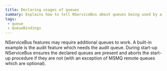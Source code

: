 ```yaml
---
title: Declaring usages of queues
summary: Explains how to tell NServiceBus about queues being used by a feature
tags:
 - queue
 - QueueBindings
---
```


NServiceBus features may require additional queues to work. A built-in example is the audit feature which needs the audit queue. During start-up NServiceBus ensures the declared queues are present and aborts the start-up procedure if they are not (with an exception of MSMQ remote queues which are optional).

<!-- import queuebindings -->

